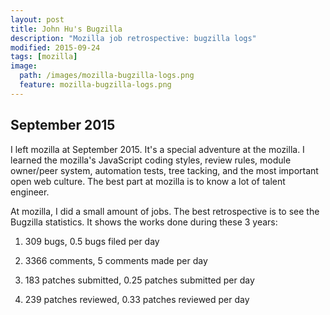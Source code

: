 ```yaml
---
layout: post
title: John Hu's Bugzilla
description: "Mozilla job retrospective: bugzilla logs"
modified: 2015-09-24
tags: [mozilla]
image:
  path: /images/mozilla-bugzilla-logs.png
  feature: mozilla-bugzilla-logs.png
---
```


## September 2015

I left mozilla at September 2015. It's a special adventure at the mozilla. I learned the mozilla's JavaScript coding styles, review rules, module owner/peer system, automation tests, tree tacking, and the most important open web culture. The best part at mozilla is to know a lot of talent engineer.

At mozilla, I did a small amount of jobs. The best retrospective is to see the Bugzilla statistics. It shows the works done during these 3 years:

1. 309 bugs, 0.5 bugs filed per day

2. 3366 comments, 5 comments made per day

3. 183 patches submitted, 0.25 patches submitted per day

4. 239 patches reviewed, 0.33 patches reviewed per day
